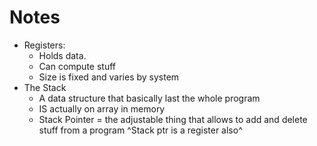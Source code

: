 # Notes

- Registers: 
  - Holds data. 
  - Can compute stuff
  - Size is fixed and varies by system
- The Stack
  - A data structure that basically last the whole program
  - IS actually on array in memory
  - Stack Pointer = the adjustable thing that allows to add and delete stuff from a program
  ^Stack ptr is a register also^